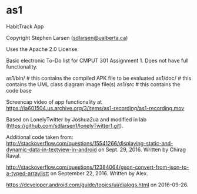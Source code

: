 # as1
HabitTrack App

Copyright Stephen Larsen (sdlarsen@ualberta.ca)

Uses the Apache 2.0 License.

Basic electronic To-Do list for CMPUT 301 Assignment 1. Does not have full functionality.

as1/bin/ # this contains the compiled APK file to be evaluated
as1/doc/ # this contains the UML class diagram image file(s)
as1/src # this contains the code base

Screencap video of app functionality at https://ia601504.us.archive.org/3/items/as1-recording/as1-recording.mov




Based on LonelyTwitter by Joshua2ua and modified in lab (https://github.com/sdlarsen1/lonelyTwitter1.git).

Additional code taken from:
http://stackoverflow.com/questions/15541266/displaying-static-and-dynamic-data-in-textview-in-android on Sept. 29, 2016. Written by Chirag Raval.

http://stackoverflow.com/questions/12384064/gson-convert-from-json-to-a-typed-arraylistt   on September 22, 2016. Written by Alex.

https://developer.android.com/guide/topics/ui/dialogs.html on 2016-09-26.
